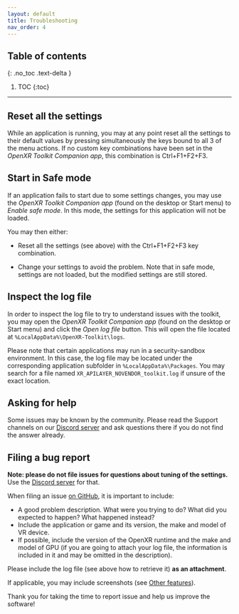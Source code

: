 ```yaml
---
layout: default
title: Troubleshooting
nav_order: 4
---
```


## Table of contents
{: .no_toc .text-delta }

1. TOC
{:toc}

---

## Reset all the settings

While an application is running, you may at any point reset all the settings to their default values by pressing simultaneously the keys bound to all 3 of the menu actions. If no custom key combinations have been set in the _OpenXR Toolkit Companion app_, this combination is Ctrl+F1+F2+F3.

## Start in Safe mode

If an application fails to start due to some settings changes, you may use the  _OpenXR Toolkit Companion app_ (found on the desktop or Start menu) to _Enable safe mode_. In this mode, the settings for this application will not be loaded.

You may then either:

- Reset all the settings (see above) with the Ctrl+F1+F2+F3 key combination.

- Change your settings to avoid the problem. Note that in safe mode, settings are not loaded, but the modified settings are still stored.

## Inspect the log file

In order to inspect the log file to try to understand issues with the toolkit, you may open the _OpenXR Toolkit Companion app_ (found on the desktop or Start menu) and click the _Open log file_ button. This will open the file located at `%LocalAppData%\OpenXR-Toolkit\logs`.

Please note that certain applications may run in a security-sandbox environment. In this case, the log file may be located under the corresponding application subfolder in `%LocalAppData%\Packages`. You may search for a file named `XR_APILAYER_NOVENDOR_toolkit.log` if unsure of the exact location.

## Asking for help

Some issues may be known by the community. Please read the Support channels on our [Discord server](https://discord.gg/WXFshwMnke) and ask questions there if you do not find the answer already.

## Filing a bug report

**Note: please do not file issues for questions about tuning of the settings.** Use the [Discord server](https://discord.gg/WXFshwMnke) for that.

When filing an issue [on GitHub](https://github.com/mbucchia/OpenXR-Toolkit/issues?q=is%3Aissue+is%3Aopen+label%3Abug), it is important to include:

- A good problem description. What were you trying to do? What did you expected to happen? What happened instead?
- Include the application or game and its version, the make and model of VR device.
- If possible, include the version of the OpenXR runtime and the make and model of GPU (if you are going to attach your log file, the information is included in it and may be omitted in the description).

Please include the log file (see above how to retrieve it) **as an attachment**.

If applicable, you may include screenshots (see [Other features](other-features)).

Thank you for taking the time to report issue and help us improve the software!
